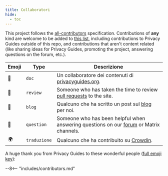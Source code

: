 ```yaml
---
title: Collaboratori
hide:
  - toc
---
```


<!-- Do NOT manually edit this file, please add yourself to the .all-contributorsrc file instead. See our GitHub Issues for more details -->

This project follows the [all-contributors](https://github.com/all-contributors/all-contributors) specification. Contributions of **any** kind are welcome to be added to [this list](https://github.com/privacyguides/privacyguides.org/blob/main/.all-contributorsrc), including contributions to Privacy Guides outside of this repo, and contributions that aren't content related (like sharing ideas for Privacy Guides, promoting the project, answering questions on the forum, etc.).

| Emoji | Type         | Descrizione                                                                                                                                     |
| ----- | ------------ | ----------------------------------------------------------------------------------------------------------------------------------------------- |
| 📖    | `doc`        | Un collaboratore dei contenuti di [privacyguides.org](https://www.privacyguides.org/it).                        |
| 👀    | `review`     | Someone who has taken the time to review [pull requests](https://github.com/privacyguides/privacyguides.org/pulls) to the site. |
| 📝    | `blog`       | Qualcuno che ha scritto un post sul [blog](https://blog.privacyguides.org) per noi.                                             |
| 💬    | `question`   | Someone who has been helpful when answering questions on our [forum](https://discuss.privacyguides.net) or Matrix channels.     |
| 🌍    | `traduzione` | Qualcuno che ha contribuito su [Crowdin](https://crowdin.com/project/privacyguides).                                            |

A huge thank you from Privacy Guides to these wonderful people ([full emoji key](https://allcontributors.org/docs/en/emoji-key)):

\--8<-- "includes/contributors.md"
